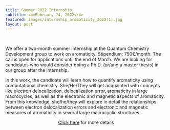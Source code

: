 ```yaml
---
title: Summer 2022 Internship
subtitle: <b>February 24, 2022</b>
featured: images/internship_aromaticity_2022(1).jpg
layout: post
---
```


<br>
<P ALIGN="justify"> 
  <p>We offer a two-month summer internship at the Quantum Chemistry Development group to work on aromaticity. Stipendium: 750€/month. The call is open for applications until the end of March. We are looking for candidates who would consider doing a Ph.D. (or/and a master thesis) in our group after the internship.</p>
  <p>In this work, the candidate will learn how to quantify aromaticity using computational chemistry. She/He/They will get acquainted with concepts like electron delocalization, delocalization error, aromaticity in large macrocycles, as well as the electronic and magnetic aspects of aromaticity. From this knowledge, she/he/they will explore in detail the relationships between electron delocalization errors and electronic and magnetic measures of aromaticity in several large macrocyclic structures. </p>
<center><a href="{{ site.baseurl }}/openings.html#internship-aromaticity-2022">Click here</a> for more details</center>
